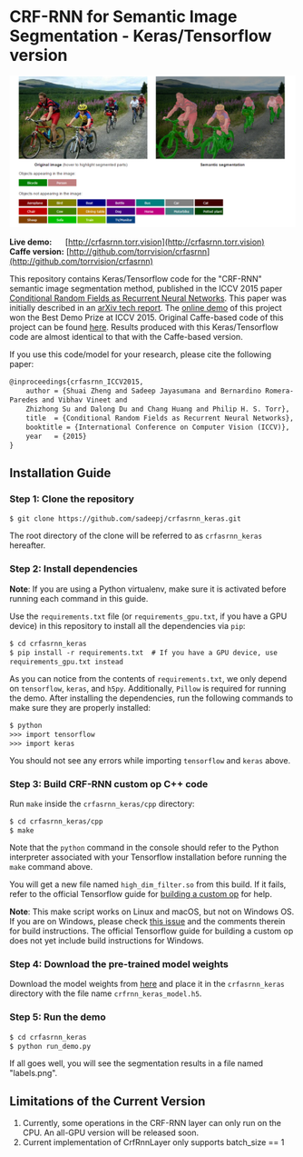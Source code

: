 # CRF-RNN for Semantic Image Segmentation - Keras/Tensorflow version
![sample](sample.png)

<b>Live demo:</b> &nbsp;&nbsp;&nbsp;&nbsp; [http://crfasrnn.torr.vision](http://crfasrnn.torr.vision) <br/>
<b>Caffe version:</b> [http://github.com/torrvision/crfasrnn](http://github.com/torrvision/crfasrnn)<br/>

This repository contains Keras/Tensorflow code for the "CRF-RNN" semantic image segmentation method, published in the ICCV 2015 paper [Conditional Random Fields as Recurrent Neural Networks](http://www.robots.ox.ac.uk/~szheng/papers/CRFasRNN.pdf). This paper was initially described in an [arXiv tech report](http://arxiv.org/abs/1502.03240). The [online demo](http://crfasrnn.torr.vision) of this project won the Best Demo Prize at ICCV 2015. Original Caffe-based code of this project can be found [here](https://github.com/torrvision/crfasrnn). Results produced with this Keras/Tensorflow code are almost identical to that with the Caffe-based version.

If you use this code/model for your research, please cite the following paper:
```
@inproceedings{crfasrnn_ICCV2015,
    author = {Shuai Zheng and Sadeep Jayasumana and Bernardino Romera-Paredes and Vibhav Vineet and
    Zhizhong Su and Dalong Du and Chang Huang and Philip H. S. Torr},
    title  = {Conditional Random Fields as Recurrent Neural Networks},
    booktitle = {International Conference on Computer Vision (ICCV)},
    year   = {2015}
}
```

## Installation Guide

### Step 1: Clone the repository
```
$ git clone https://github.com/sadeepj/crfasrnn_keras.git
```
The root directory of the clone will be referred to as `crfasrnn_keras` hereafter.

### Step 2: Install dependencies

**Note**: If you are using a Python virtualenv, make sure it is activated before running each command in this guide.

Use the `requirements.txt` file (or `requirements_gpu.txt`, if you have a GPU device) in this repository to install all the dependencies via `pip`:
```
$ cd crfasrnn_keras
$ pip install -r requirements.txt  # If you have a GPU device, use requirements_gpu.txt instead
```
As you can notice from the contents of `requirements.txt`, we only depend on `tensorflow`, `keras`, and `h5py`. Additionally, `Pillow` is required for running the demo.
After installing the dependencies, run the following commands to make sure they are properly installed:
```
$ python
>>> import tensorflow
>>> import keras
```
You should not see any errors while importing `tensorflow` and `keras` above.

### Step 3: Build CRF-RNN custom op C++ code

Run `make` inside the `crfasrnn_keras/cpp` directory:
```
$ cd crfasrnn_keras/cpp
$ make
``` 
Note that the `python` command in the console should refer to the Python interpreter associated with your Tensorflow installation before running the `make` command above.

You will get a new file named `high_dim_filter.so` from this build. If it fails, refer to the official Tensorflow guide for [building a custom op](https://www.tensorflow.org/extend/adding_an_op#build_the_op_library) for help.

**Note**: This make script works on Linux and macOS, but not on Windows OS. If you are on Windows, please check [this issue](https://github.com/tensorflow/models/issues/1103) and the comments therein for build instructions. The official Tensorflow guide for building a custom op does not yet include build instructions for Windows.

### Step 4: Download the pre-trained model weights

Download the model weights from [here](https://goo.gl/ciEYZi) and place it in the `crfasrnn_keras` directory with the file name `crfrnn_keras_model.h5`.

### Step 5: Run the demo
```
$ cd crfasrnn_keras
$ python run_demo.py
```
If all goes well, you will see the segmentation results in a file named "labels.png".


## Limitations of the Current Version
1. Currently, some operations in the CRF-RNN layer can only run on the CPU. An all-GPU version will be released soon.
2. Current implementation of CrfRnnLayer only supports batch_size == 1
